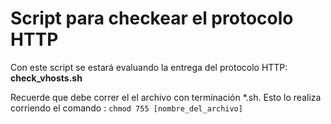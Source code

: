 # Script para checkear el protocolo HTTP

Con este script se estará evaluando la entrega del protocolo HTTP: **check_vhosts.sh**

Recuerde que debe correr el el archivo con terminación *.sh.
Esto lo realiza corriendo el comando : `chmod 755 [nombre_del_archivo]`
